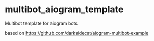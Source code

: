 # multibot_aiogram_template
Multibot template for aiogram bots

based on https://github.com/darksidecat/aiogram-multibot-example
